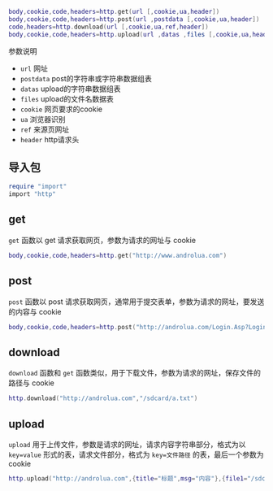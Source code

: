 ``` lua
body,cookie,code,headers=http.get(url [,cookie,ua,header])
body,cookie,code,headers=http.post(url ,postdata [,cookie,ua,header])
code,headers=http.download(url [,cookie,ua,ref,header])
body,cookie,code,headers=http.upload(url ,datas ,files [,cookie,ua,header])
```
参数说明
* `url` 网址
* `postdata` post的字符串或字符串数据组表
* `datas` upload的字符串数据组表
* `files` upload的文件名数据表
* `cookie` 网页要求的cookie
* `ua` 浏览器识别
* `ref` 来源页网址
* `header` http请求头

## 导入包
``` lua
require "import"
import "http"
```

## get
`get` 函数以 get 请求获取网页，参数为请求的网址与 cookie
``` lua
body,cookie,code,headers=http.get("http://www.androlua.com")
```

## post
`post` 函数以 post 请求获取网页，通常用于提交表单，参数为请求的网址，要发送的内容与 cookie
``` lua
body,cookie,code,headers=http.post("http://androlua.com/Login.Asp?Login=Login&Url=http://androlua.com/bbs/index.asp","name=用户名&pass=密码&ki=1")
```
## download
`download` 函数和 `get` 函数类似，用于下载文件，参数为请求的网址，保存文件的路径与 cookie
``` lua
http.download("http://androlua.com","/sdcard/a.txt")
```

## upload
`upload` 用于上传文件，参数是请求的网址，请求内容字符串部分，格式为以`key=value` 形式的表，请求文件部分，格式为 `key=文件路径` 的表，最后一个参数为 cookie
``` lua
http.upload("http://androlua.com",{title="标题",msg="内容"},{file1="/sdcard/1.txt",file2="/sdcard/2.txt"})
```